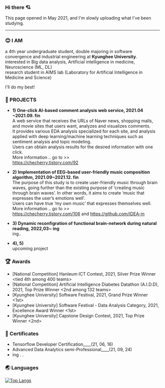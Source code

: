### Hi there 💘 
This page opened in May 2021, and I'm slowly uploading what I've been studying.

***

### 😊 I AM
a 4th year undergraduate student, double majoring in software convergence and industrial engineering at **Kyunghee University**.<br/>
interested in Big data analysis, Artificial intelligence in medicine, Neuroscience (ML, DL)<br/>
research student in AIMS lab (Laboratory for Artificial Intelligence in Medicine and Science)<br/>

I'll do my best!  

### 🌹 PROJECTS
- **1) One-click AI-based comment analysis web service, 2021.04 ~2021.09. fin**  
A web service that receives the URLs of Naver news, shopping malls, and movie sites that users want, analyzes and visualizes comments.<br/>
It provides various EDA analysis specialized for each site, and analysis applied with deep learning/machine learning techniques such as sentiment analysis and topic modeling.<br/> Users can obtain analysis results for the desired information with one click.<br/>
More information .. go to >><br/>
https://checherry.tistory.com/92

- **2) Implementation of EEG-based user-friendly music composition algorithm, 2021.09~2021.12. fin**   
The purpose of this study is to create user-friendly music through brain waves, going further than the existing purpose of ‘creating music through brain waves’. In other words, it aims to create ‘music that expresses the user’s emotions well’.<br/>
Users can have true ‘my own music’ that expresses themselves well.<br/>
More information .. go to >><br/>
https://checherry.tistory.com/106 
and https://github.com/IDEA-m


- **3) Dynamic reconfigration of functional brain-network during natural reading, 2022,03~ ing**<br/>
ing.. 

- **4), 5)** <br/> 
upcoming project

### 🏆 Awards
 - [National Competition] HanIeum ICT Contest, 2021, Silver Prize Winner <tied 4th among 400 teams>
 - [National Competition] Artificial Intelligence Diabetes Datathon (A.I.D.D), 2021, Top Prize Winner <2nd among 132 teams>
 - [Kyunghee University] Software Festival, 2021, Grand Prize Winner <1st>
 - [Kyunghee University] Software Festival - Data Analysis Category, 2021, Excellence Award Winner <1st>
 - [Kyunghee University] Capstone Design Contest, 2021, Top Prize Winner <2nd>



### 📜 Certificates
- Tensorflow Developer Certification____(21, 06, 16)
- Advanced Data Analytics semi-Professional____(21, 09, 24) 
- ing . .



### 🌏 Languages  
[![Top Langs](https://github-readme-stats.vercel.app/api/top-langs/?username=chersiakingdom&langs_count=10&layout=compact&theme=white)](https://github.com/chersiakingdom/chersiakingdom)

﻿
<!--
**chersiakingdom/chersiakingdom** is a ✨ _special_ ✨ repository because its `README.md` (this file) appears on your GitHub profile.

Here are some ideas to get you started:

- 🔭 I’m currently working on ...
- 🌱 I’m currently learning ...
- 👯 I’m looking to collaborate on ...
- 🤔 I’m looking for help with ...
- 💬 Ask me about ...
- 📫 How to reach me: ...
- 😄 Pronouns: ...
- ⚡ Fun fact: ...
-->
